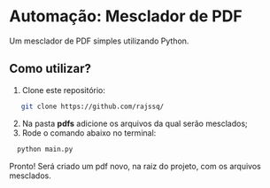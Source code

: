 # Automação: Mesclador de PDF

Um mesclador de PDF simples utilizando Python.

## Como utilizar?

1. Clone este repositório:

```bash
   git clone https://github.com/rajssq/

```

2. Na pasta **pdfs** adicione os arquivos da qual serão mesclados;
3. Rode o comando abaixo no terminal:

```bash
  python main.py

```

Pronto! Será criado um pdf novo, na raiz do projeto, com os arquivos mesclados.
